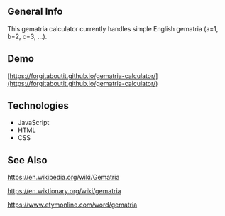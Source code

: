 ## General Info
This gematria calculator currently handles simple English gematria (a=1, b=2, c=3, ...).
	
## Demo
[https://forgitaboutit.github.io/gematria-calculator/](https://forgitaboutit.github.io/gematria-calculator/)

## Technologies
* JavaScript
* HTML
* CSS

## See Also
https://en.wikipedia.org/wiki/Gematria

https://en.wiktionary.org/wiki/gematria

https://www.etymonline.com/word/gematria
